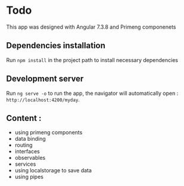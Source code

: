 # Todo

This app was designed with Angular 7.3.8 and Primeng componenets

## Dependencies installation 

Run `npm install` in the project path to install necessary dependencies

## Development server

Run `ng serve -o` to run the app, the navigator will automatically open : `http://localhost:4200/myday`. 


## Content :

- using primeng components
- data binding
- routing
- interfaces
- observables
- services
- using localstorage to save data
- using pipes
